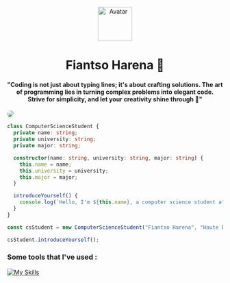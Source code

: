 <p align="center">
  <a href="https://upset.dev">
    <img src="https://cdn.statically.io/avatar/shape=circle/F" alt="Avatar" height="80"/>
  </a>
  <h1 align="center">Fiantso Harena 🚀</h1>
  <h4 align="center">"Coding is not just about typing lines; it's about crafting solutions. The art of programming lies in turning complex problems into elegant code. Strive for simplicity, and let your creativity shine through 📖"</h4>
</p>

<img style="border-radius: 40px" src="https://static.vecteezy.com/system/resources/previews/011/979/708/non_2x/graphics-drawing-landscape-view-outdoor-of-sunset-with-grass-on-the-ground-for-wallpaper-background-illustration-free-vector.jpg" />


```ts
class ComputerScienceStudent {
  private name: string;
  private university: string;
  private major: string;

  constructor(name: string, university: string, major: string) {
    this.name = name;
    this.university = university;
    this.major = major;
  }

  introduceYourself() {
    console.log(`Hello, I'm ${this.name}, a computer science student at ${this.university}. My major is ${this.major}. Currently, I'm exploring the exciting world of programming and software development.`);
  }
}

const csStudent = new ComputerScienceStudent("Fiantso Harena", "Haute École d'Informatique - HEI", "Computer Science");

csStudent.introduceYourself();
```

<h3>Some tools that I've used : </h3>

[![My Skills](https://skillicons.dev/icons?i=html,css,js,ts,java,nodejs,react,next,vite,express,spring,nest,postgresql,sqlite,git,github,aws,md,materialui,tailwind)](https://skillicons.dev)
